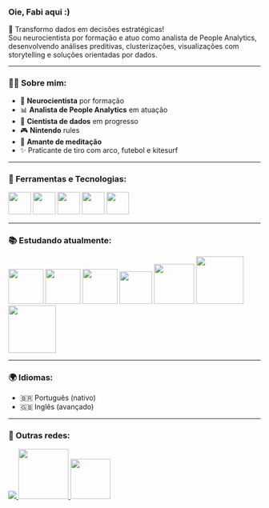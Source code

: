 <!--### Hi there 👋-->

<!--
**fabicorallokuhlmann/fabicorallokuhlmann** is a ✨ _special_ ✨ repository because its `README.md` (this file) appears on your GitHub profile.

Here are some ideas to get you started:

- 🔭 I’m currently working on ...
- 🌱 I’m currently learning ...
- 👯 I’m looking to collaborate on ...
- 🤔 I’m looking for help with ...
- 💬 Ask me about ...
- 📫 How to reach me: ...
- 😄 Pronouns: ...
- ⚡ Fun fact: ...
-->
### Oie, Fabi aqui :)

🎯 Transformo dados em decisões estratégicas!  
Sou neurocientista por formação e atuo como analista de People Analytics, desenvolvendo análises preditivas, clusterizações, visualizações com storytelling e soluções orientadas por dados.

---

### 👩‍💻 Sobre mim:
- 🧠 **Neurocientista** por formação  
- 📊 **Analista de People Analytics** em atuação  
- 🤖 **Cientista de dados** em progresso  
- 🎮 **Nintendo** rules  
- 🧘 **Amante de meditação**
- ✨ Praticante de tiro com arco, futebol e kitesurf

---

### 🚀 Ferramentas e Tecnologias:

<div display="inline">
<img src="https://cdn.jsdelivr.net/gh/devicons/devicon/icons/python/python-original.svg" width ="45" />
<img src="https://cdn.jsdelivr.net/gh/devicons/devicon/icons/microsoftsqlserver/microsoftsqlserver-plain.svg" width ="45" />
<img src="https://img.shields.io/badge/PowerBI-F2C811?style=for-the-badge&logo=powerbi&logoColor=black" width="45"/>
<img src="https://cdn.jsdelivr.net/gh/devicons/devicon/icons/mysql/mysql-original.svg" width ="45" />
<img src="https://upload.wikimedia.org/wikipedia/commons/thumb/3/34/Microsoft_Office_Excel_%282019%E2%80%93present%29.svg/512px-Microsoft_Office_Excel_%282019%E2%80%93present%29.svg.png" width="45"/>
</div>

---

### 📚 Estudando atualmente:

<div display="inline">
<img src="https://img.shields.io/badge/Numpy-777BB4?style=for-the-badge&logo=numpy&logoColor=white" width ="70" />
<img src="https://img.shields.io/badge/Pandas-2C2D72?style=for-the-badge&logo=pandas&logoColor=white" width ="70" />
<img src="https://img.shields.io/badge/Plotly-239120?style=for-the-badge&logo=plotly&logoColor=white" width ="70" />
<img src="https://img.shields.io/badge/SciPy-654FF0?style=for-the-badge&logo=SciPy&logoColor=white" width ="65" />
<img src="https://img.shields.io/badge/Matplotlib-%238b0000.svg?style=for-the-badge&logo=Matplotlib&logoColor=black" width ="80" />
<img src="https://img.shields.io/badge/TensorFlow-FF6F00?style=for-the-badge&logo=TensorFlow&logoColor=white" width ="95" />
<img src="https://img.shields.io/badge/scikit_learn-F7931E?style=for-the-badge&logo=scikit-learn&logoColor=white" width ="95" />
</div>

---

 <!--### 📌 Projetos em Destaque:

- 🔍 **Análise de Turnover e Clima Organizacional**  
  Modelagem de Health Score para franquias, com indicadores preditivos como eNPS, Q1/Q2, aderência a quadro ideal e low performers.  
  [🔗 Ver projeto](link-do-repo)

- 📈 **Dashboard de Performance no Power BI**  
  Desenvolvimento de dashboards estratégicos para análise de metas e KPIs.  
  [🔗 Ver projeto](link-do-repo)

- 🧠 **Estudo de Neurociência & Dados**  
  Análise de padrões comportamentais a partir de dados experimentais com base em neurociência cognitiva.  
  [🔗 Ver projeto](link-do-repo)

*(me avisa se quiser ajuda para colocar links e descrição real dos seus projetos!)*

---
-->
### 🌍 Idiomas:

- 🇧🇷 Português (nativo)  
- 🇬🇧 Inglês (avançado)  

---

### 🔗 Outras redes:

<a href="https://linkedin.com/in/fabianacorallokuhlmann">
  <img src="https://img.shields.io/badge/linkedin-%230077B5.svg?style=for-the-badge&logo=linkedin&logoColor=white"/>
</a>    
  
<a href="https://sites.google.com/view/portfoliodeprojetosfabianack/in%C3%ADcio">
<img src="https://img.shields.io/badge/Portfolio-255E63?style=for-the-badge&logo=About.me&logoColor=white" width ="100"/>
</a>

<a href="mailto:fabiana.corallo01@gmail.com">
<img src="https://img.shields.io/badge/Gmail-D14836?style=for-the-badge&logo=gmail&logoColor=white" width ="80"/> 
</a> 
 
 <!--
 <a href="https://linkedin.com/in/fabianacorallokuhlmann">
  <img src="https://img.shields.io/badge/linkedin-%230077B5.svg?style=for-the-badge&logo=linkedin&logoColor=white">
</a>

&nbsp;&nbsp;<img src="https://img.shields.io/badge/Instagram-E4405F?style=for-the-badge&logo=instagram&logoColor=white" width ="100" />
-->
<!--
&nbsp;&nbsp;<img src="https://github.com/microsoft/PowerBI-Icons/blob/main/SVG/Power-Virtual-Agents-Colored.svg" width ="45" />&nbsp;&nbsp;
&nbsp;&nbsp;<img src="https://github.com/microsoft/PowerBI-Icons/blob/main/SVG/Power-Apps-Colored.svg" width ="45" />&nbsp;&nbsp;
<br/><br/>-->

<!--
<img src="https://www.vectorlogo.zone/logos/metabase/metabase-icon.svg" width ="45">
<img src="https://www.svgrepo.com/show/354012/looker-icon.svg" width ="45">
<img src="https://www.svgrepo.com/show/374159/vba.svg" width ="45"
-->

